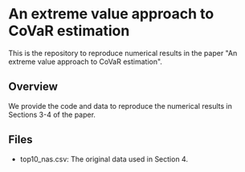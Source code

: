 # An extreme value approach to CoVaR estimation

This is the repository to reproduce numerical results in the paper "An extreme value approach to CoVaR estimation".

## Overview

We provide the code and data to reproduce the numerical results in Sections 3-4 of the paper.

## Files
- top10_nas.csv: The original data used in Section 4.
